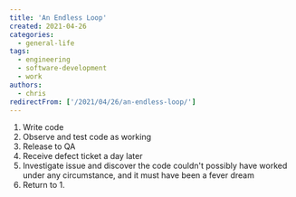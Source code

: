 ```yaml
---
title: 'An Endless Loop'
created: 2021-04-26
categories:
  - general-life
tags:
  - engineering
  - software-development
  - work
authors:
  - chris
redirectFrom: ['/2021/04/26/an-endless-loop/']
---
```


1. Write code
2. Observe and test code as working
3. Release to QA
4. Receive defect ticket a day later
5. Investigate issue and discover the code couldn't possibly have worked under any circumstance, and it must have been a fever dream
6. Return to 1.
